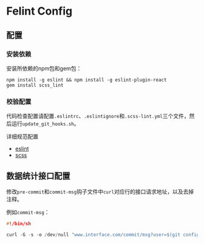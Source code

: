 Felint Config
========

## 配置

### 安装依赖

安装所依赖的npm包和gem包：

```
npm install -g eslint && npm install -g eslint-plugin-react
gem install scss_lint
```

### 校验配置

代码检查配置请配置`.eslintrc`、`.eslintignore`和`.scss-lint.yml`三个文件，然后运行`update_git_hooks.sh`。

详细规范配置

 - [eslint](http://eslint.org/docs/rules/)
 - [scss](https://github.com/brigade/scss-lint/blob/master/lib/scss_lint/linter/README.md)

## 数据统计接口配置

修改`pre-commit`和`commit-msg`钩子文件中`curl`对应行的接口请求地址，以及去掉注释。

例如`commit-msg`：

```c
#!/bin/sh

curl -G -s -o /dev/null "www.interface.com/commit/msg?user=$(git config user.name)" --data-urlencode "comments=$(cat $1)"
```